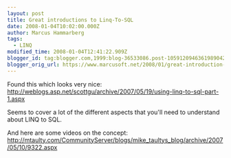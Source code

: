 ```yaml
---
layout: post
title: Great introductions to Linq-To-SQL
date: 2008-01-04T10:02:00.000Z
author: Marcus Hammarberg
tags:
  - LINQ
modified_time: 2008-01-04T12:41:22.909Z
blogger_id: tag:blogger.com,1999:blog-36533086.post-1059120946361989042
blogger_orig_url: https://www.marcusoft.net/2008/01/great-introduction-to-linq-to-sql.html
---
```



Found this which looks very nice:
<http://weblogs.asp.net/scottgu/archive/2007/05/19/using-linq-to-sql-part-1.aspx>

Seems to cover a lot of the different aspects that you'll need to
understand about LINQ to SQL.

And here are some videos on the concept:
<http://mtaulty.com/CommunityServer/blogs/mike_taultys_blog/archive/2007/05/10/9322.aspx>
